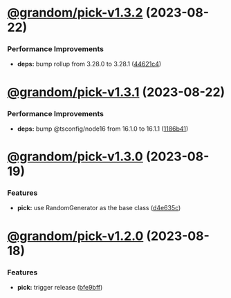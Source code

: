# [@grandom/pick-v1.3.2](https://github.com/grandom-library/grandom-js/compare/@grandom/pick-v1.3.1...@grandom/pick-v1.3.2) (2023-08-22)


### Performance Improvements

* **deps:** bump rollup from 3.28.0 to 3.28.1 ([44621c4](https://github.com/grandom-library/grandom-js/commit/44621c4c01d07beeffe44dcfb7984b4c0ff0599c))

# [@grandom/pick-v1.3.1](https://github.com/grandom-library/grandom-js/compare/@grandom/pick-v1.3.0...@grandom/pick-v1.3.1) (2023-08-22)


### Performance Improvements

* **deps:** bump @tsconfig/node16 from 16.1.0 to 16.1.1 ([1186b41](https://github.com/grandom-library/grandom-js/commit/1186b418ac99f5333eb25f5b50164b2c863061bc))

# [@grandom/pick-v1.3.0](https://github.com/grandom-library/grandom-js/compare/@grandom/pick-v1.2.0...@grandom/pick-v1.3.0) (2023-08-19)


### Features

* **pick:** use RandomGenerator as the base class ([d4e635c](https://github.com/grandom-library/grandom-js/commit/d4e635c78e355f77ee5f0134c4a0e59995214b69))

# [@grandom/pick-v1.2.0](https://github.com/grandom-library/grandom-js/compare/@grandom/pick-v1.1.0...@grandom/pick-v1.2.0) (2023-08-18)


### Features

* **pick:** trigger release ([bfe9bff](https://github.com/grandom-library/grandom-js/commit/bfe9bffb42eb5e1a13c839c615439410ae1dfaef))
